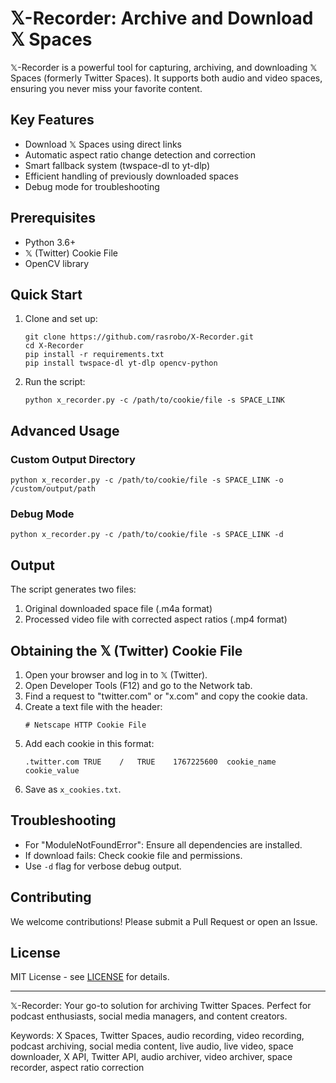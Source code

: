 # 𝕏-Recorder: Archive and Download 𝕏 Spaces

𝕏-Recorder is a powerful tool for capturing, archiving, and downloading 𝕏 Spaces (formerly Twitter Spaces). It supports both audio and video spaces, ensuring you never miss your favorite content.

## Key Features

- Download 𝕏 Spaces using direct links
- Automatic aspect ratio change detection and correction
- Smart fallback system (twspace-dl to yt-dlp)
- Efficient handling of previously downloaded spaces
- Debug mode for troubleshooting

## Prerequisites

- Python 3.6+
- 𝕏 (Twitter) Cookie File
- OpenCV library

## Quick Start

1. Clone and set up:
   ```
   git clone https://github.com/rasrobo/X-Recorder.git
   cd X-Recorder
   pip install -r requirements.txt
   pip install twspace-dl yt-dlp opencv-python
   ```

2. Run the script:
   ```
   python x_recorder.py -c /path/to/cookie/file -s SPACE_LINK
   ```

## Advanced Usage

### Custom Output Directory

```
python x_recorder.py -c /path/to/cookie/file -s SPACE_LINK -o /custom/output/path
```

### Debug Mode

```
python x_recorder.py -c /path/to/cookie/file -s SPACE_LINK -d
```

## Output

The script generates two files:
1. Original downloaded space file (.m4a format)
2. Processed video file with corrected aspect ratios (.mp4 format)

## Obtaining the 𝕏 (Twitter) Cookie File

1. Open your browser and log in to 𝕏 (Twitter).
2. Open Developer Tools (F12) and go to the Network tab.
3. Find a request to "twitter.com" or "x.com" and copy the cookie data.
4. Create a text file with the header:
   ```
   # Netscape HTTP Cookie File
   ```
5. Add each cookie in this format:
   ```
   .twitter.com	TRUE	/	TRUE	1767225600	cookie_name	cookie_value
   ```
6. Save as `x_cookies.txt`.

## Troubleshooting

- For "ModuleNotFoundError": Ensure all dependencies are installed.
- If download fails: Check cookie file and permissions.
- Use `-d` flag for verbose debug output.

## Contributing

We welcome contributions! Please submit a Pull Request or open an Issue.

## License

MIT License - see [LICENSE](LICENSE) for details.

---

𝕏-Recorder: Your go-to solution for archiving Twitter Spaces. Perfect for podcast enthusiasts, social media managers, and content creators.

Keywords: X Spaces, Twitter Spaces, audio recording, video recording, podcast archiving, social media content, live audio, live video, space downloader, X API, Twitter API, audio archiver, video archiver, space recorder, aspect ratio correction
